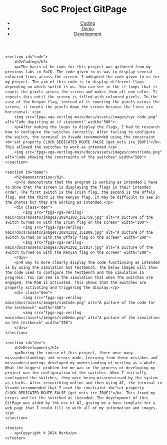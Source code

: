 <head>
    <meta name="viewport" content="width=device-width, initial-scale=1.0">
    <title>SoC Project GitPage</title>
    <link rel="stylesheet" href="styles.css">
</head>

<body>
    <header>
        <h1>SoC Project GitPage</h1>
        <nav>
            <ul>
                <li><a href="#code">Coding</a></li>
                <li><a href="#demo">Demo</a></li>
                <li><a href="#dev">Development</a></li>
            </ul>
        </nav>
    </header>

    <section id="code">
        <h2>Coding</h2>
        <p>The basis of he code for this project was gathered from my previous labs in SoCD. The code given to us was to display several coloured lines across the screen. I addapted the code given to us for my project. The aim of this code is to display different flags depending on which switch is on. You can see in the if loops that it counts the pixels across the screen and makes them all one color. It repeats this until the screen is filled with coloured pixels. In the case of the Kenyan flag, instead of it counting the pixels across the screen, it counts the pixels down the screen because the lines are horizontal. </p> 
        <img src="fpga-vga-verilog-main/docs/assets/images/cyc code.png" alt="Code depicting an if statement" width="500">
        <p>After making the loops to display the flags, I had to research how to configure the switches correctly. After failing to configure the switch, the terminal in Vivado recommended using the constraint <b>"set_property CLOCK_DEDICATED_ROUTE FALSE [get_nets ire_IBUF]"</b>. This allowed the switches to work as intended.</p>
        <img src="fpga-vga-verilog-main/docs/assets/images/constrCode.png" alt="Code showing the constraints of the switches" width="500">
    </section>

    <section id="demo">
        <h2>Demonstration</h2>
        <p>To demonstrate that the program is working as intended I have to show that the screen is displaying the flags in their intended order. The first switch is the Irish flag, the second is the Offaly flag, and the third is the Kenyan flag. It may be difficult to see in the photos but they are working as intended.</p>
        <div class="dem">
            <img src="fpga-vga-verilog-main/docs/assets/images/20241202_151759.jpg" alt="A picture of the switch turned on with the Irish flag on the screen" width="200">
            <img src="fpga-vga-verilog-main/docs/assets/images/20241202_151809.jpg" alt="A picture of the switch turned on with the Offaly flag on the screen" width="200">
            <img src="fpga-vga-verilog-main/docs/assets/images/20241202_151817.jpg" alt="A picture of the switch turned on with the Kenyan flag on the screen" width="200">
        </div>
        <p>A way to more clearly display the code functioning as intended is by using the simulation and testbench. The below images will show the code used to configure the testbench and the simulation in progress. You can see in the simulation that when the switches are engaged, the RGB is activated. This shows that the switches are properly activating and triggering the display.</p>
        <div class="dem">
            <img src="fpga-vga-verilog-main/docs/assets/images/simCode.png" alt="A picture of the code for the testbench" width="350">
            <img src="fpga-vga-verilog-main/docs/assets/images/simDemo.png" alt="A picture of the simulation on the testbench" width="350">
        </div>
    </section>

    <section id="dev">
        <h2>Development</h2>
        <p>During the course of this project, there were many missunderstandings and errors made. Learning from those mistakes and missunderstandings developed my understanding of verilog as a whole. What the biggest problem for me was in the process of developing my project was the configuration of the switches. When I initially configured the switches, they were being missconstrued by the system as clocks. After researching online and then using AI, the terminal in Vivado recommended that I used the constraint <b>"set_property CLOCK_DEDICATED_ROUTE FALSE [get_nets ire_IBUF]"</b>. This fixed my errors and let the switched as intended. The development of this GitPage was aided by the use of AI, giving me a base template for a web page that I could fill in with all of my information and images.</p>
    </section>

    <footer>
        <p>Copyright © 2024 Mark</p>
    </footer>
</body>
